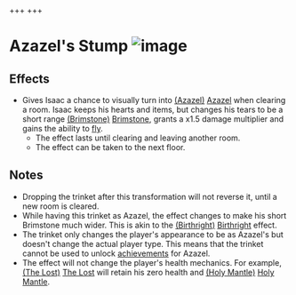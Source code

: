 +++
+++

 # Azazel's Stump ![image](/image/Azazel%27s_Stump.png) 

Effects
---------


* Gives Isaac a chance to visually turn into  [(Azazel)](/wiki/Azazel "Azazel") [Azazel](/wiki/Azazel "Azazel") when clearing a room. Isaac keeps his hearts and items, but changes his tears to be a short range [(Brimstone)](/wiki/Brimstone "Brimstone") [Brimstone](/wiki/Brimstone "Brimstone"), grants a x1.5 damage multiplier and gains the ability to [fly](/wiki/Flight "Flight").
	+ The effect lasts until clearing and leaving another room.
	+ The effect can be taken to the next floor.


Notes
-------


* Dropping the trinket after this transformation will not reverse it, until a new room is cleared.
* While having this trinket as Azazel, the effect changes to make his short Brimstone much wider. This is akin to the [(Birthright)](/wiki/Birthright "Birthright") [Birthright](/wiki/Birthright "Birthright") effect.
* The trinket only changes the player's appearance to be as Azazel's but doesn't change the actual player type. This means that the trinket cannot be used to unlock [achievements](/wiki/Achievements "Achievements") for Azazel.
* The effect will not change the player's health mechanics. For example,  [(The Lost)](/wiki/The_Lost "The Lost") [The Lost](/wiki/The_Lost "The Lost") will retain his zero health and [(Holy Mantle)](/wiki/Holy_Mantle "Holy Mantle") [Holy Mantle](/wiki/Holy_Mantle "Holy Mantle").


